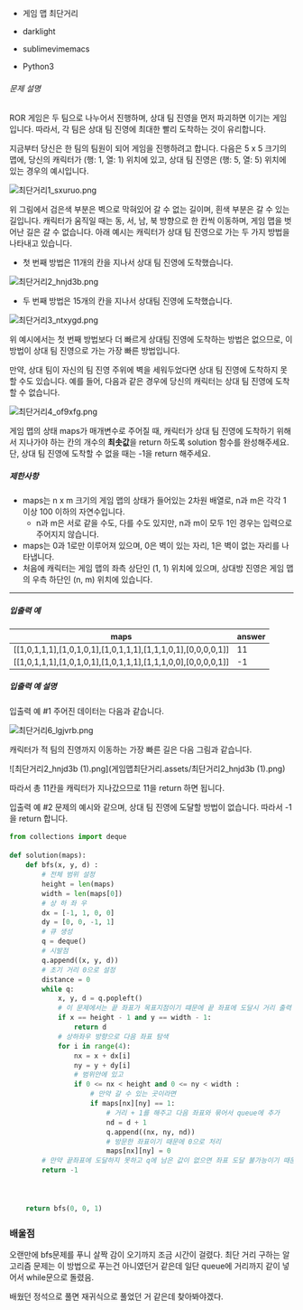 - 게임 맵 최단거리
- darklight

- sublimevimemacs

- Python3 

###### 문제 설명

ROR 게임은 두 팀으로 나누어서 진행하며, 상대 팀 진영을 먼저 파괴하면 이기는 게임입니다. 따라서, 각 팀은 상대 팀 진영에 최대한 빨리 도착하는 것이 유리합니다.

지금부터 당신은 한 팀의 팀원이 되어 게임을 진행하려고 합니다. 다음은 5 x 5 크기의 맵에, 당신의 캐릭터가 (행: 1, 열: 1) 위치에 있고, 상대 팀 진영은 (행: 5, 열: 5) 위치에 있는 경우의 예시입니다.

![최단거리1_sxuruo.png](게임맵최단거리.assets/최단거리1_sxuruo.png)

위 그림에서 검은색 부분은 벽으로 막혀있어 갈 수 없는 길이며, 흰색 부분은 갈 수 있는 길입니다. 캐릭터가 움직일 때는 동, 서, 남, 북 방향으로 한 칸씩 이동하며, 게임 맵을 벗어난 길은 갈 수 없습니다.
아래 예시는 캐릭터가 상대 팀 진영으로 가는 두 가지 방법을 나타내고 있습니다.

- 첫 번째 방법은 11개의 칸을 지나서 상대 팀 진영에 도착했습니다.

![최단거리2_hnjd3b.png](게임맵최단거리.assets/최단거리2_hnjd3b.png)

- 두 번째 방법은 15개의 칸을 지나서 상대팀 진영에 도착했습니다.

![최단거리3_ntxygd.png](게임맵최단거리.assets/최단거리3_ntxygd.png)

위 예시에서는 첫 번째 방법보다 더 빠르게 상대팀 진영에 도착하는 방법은 없으므로, 이 방법이 상대 팀 진영으로 가는 가장 빠른 방법입니다.

만약, 상대 팀이 자신의 팀 진영 주위에 벽을 세워두었다면 상대 팀 진영에 도착하지 못할 수도 있습니다. 예를 들어, 다음과 같은 경우에 당신의 캐릭터는 상대 팀 진영에 도착할 수 없습니다.

![최단거리4_of9xfg.png](게임맵최단거리.assets/최단거리4_of9xfg.png)

게임 맵의 상태 maps가 매개변수로 주어질 때, 캐릭터가 상대 팀 진영에 도착하기 위해서 지나가야 하는 칸의 개수의 **최솟값**을 return 하도록 solution 함수를 완성해주세요. 단, 상대 팀 진영에 도착할 수 없을 때는 -1을 return 해주세요.

##### 제한사항

- maps는 n x m 크기의 게임 맵의 상태가 들어있는 2차원 배열로, n과 m은 각각 1 이상 100 이하의 자연수입니다.
  - n과 m은 서로 같을 수도, 다를 수도 있지만, n과 m이 모두 1인 경우는 입력으로 주어지지 않습니다.
- maps는 0과 1로만 이루어져 있으며, 0은 벽이 있는 자리, 1은 벽이 없는 자리를 나타냅니다.
- 처음에 캐릭터는 게임 맵의 좌측 상단인 (1, 1) 위치에 있으며, 상대방 진영은 게임 맵의 우측 하단인 (n, m) 위치에 있습니다.

------

##### 입출력 예

| maps                                                         | answer |
| ------------------------------------------------------------ | ------ |
| [[1,0,1,1,1],[1,0,1,0,1],[1,0,1,1,1],[1,1,1,0,1],[0,0,0,0,1]] | 11     |
| [[1,0,1,1,1],[1,0,1,0,1],[1,0,1,1,1],[1,1,1,0,0],[0,0,0,0,1]] | -1     |

##### 입출력 예 설명

입출력 예 #1
주어진 데이터는 다음과 같습니다.

![최단거리6_lgjvrb.png](게임맵최단거리.assets/최단거리6_lgjvrb.png)

캐릭터가 적 팀의 진영까지 이동하는 가장 빠른 길은 다음 그림과 같습니다.

![최단거리2_hnjd3b (1).png](게임맵최단거리.assets/최단거리2_hnjd3b (1).png)

따라서 총 11칸을 캐릭터가 지나갔으므로 11을 return 하면 됩니다.

입출력 예 #2
문제의 예시와 같으며, 상대 팀 진영에 도달할 방법이 없습니다. 따라서 -1을 return 합니다.





```python
from collections import deque

def solution(maps):
    def bfs(x, y, d) :
        # 전체 범위 설정
        height = len(maps)
        width = len(maps[0])
        # 상 하 좌 우 
        dx = [-1, 1, 0, 0]
        dy = [0, 0, -1, 1]
        # 큐 생성 
        q = deque()
        # 시발점 
        q.append((x, y, d))
        # 초기 거리 0으로 설정 
        distance = 0
        while q:
            x, y, d = q.popleft()
            # 이 문제에서는 끝 좌표가 목표지점이기 떄문에 끝 좌표에 도달시 거리 출력
            if x == height - 1 and y == width - 1:
                return d
            # 상하좌우 방향으로 다음 좌표 탐색
            for i in range(4):
                nx = x + dx[i]
                ny = y + dy[i]
                # 범위안에 있고
                if 0 <= nx < height and 0 <= ny < width :
                    # 만약 갈 수 있는 곳이라면
                    if maps[nx][ny] == 1:
                        # 거리 + 1를 해주고 다음 좌표와 묶어서 queue에 추가
                        nd = d + 1
                        q.append((nx, ny, nd)) 
                        # 방문한 좌표이기 때문에 0으로 처리
                        maps[nx][ny] = 0
        # 만약 끝좌표에 도달하지 못하고 q에 남은 값이 없으면 좌표 도달 불가능이기 때문에 -1출력               
        return -1
                                   
    

    return bfs(0, 0, 1)
```





### 배울점

오랜만에 bfs문제를 푸니 살짝 감이 오기까지 조금 시간이 걸렸다. 최단 거리 구하는 알고리즘 문제는 이 방법으로 푸는건 아니였던거 같은데 일단 queue에 거리까지 같이 넣어서 while문으로 돌렸음.

배웠던 정석으로 풀면 재귀식으로 풀었던 거 같은데 찾아봐야겠다. 